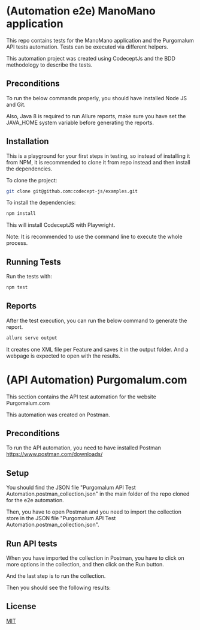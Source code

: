 # (Automation e2e) ManoMano application

This repo contains tests for the ManoMano application and the Purgomalum API tests automation. 
Tests can be executed via different helpers.

This automation project was created using CodeceptJs and the BDD methodology to describe the tests.

## Preconditions

To run the below commands properly, you should have installed Node JS and Git.

Also, Java 8 is required to run Allure reports, make sure you have set the JAVA_HOME system variable before generating the reports.

## Installation

This is a playground for your first steps in testing, so instead of installing it from NPM, it is recommended to clone it from repo instead and then install the dependencies.

To clone the project:

```bash
git clone git@github.com:codecept-js/examples.git
```

To install the dependencies:

```bash
npm install
```
This will install CodeceptJS with Playwright.

Note: It is recommended to use the command line to execute the whole process.

## Running Tests

Run the tests with:

```bash
npm test
```

## Reports
After the test execution, you can run the below command to generate the report.

```bash
allure serve output
```
It creates one XML file per Feature and saves it in the output folder. And a webpage is expected to open with the results.


# (API Automation) Purgomalum.com

This section contains the API test automation for the website Purgomalum.com

This automation was created on Postman.

 
## Preconditions

To run the API automation, you need to have installed Postman https://www.postman.com/downloads/

## Setup

You should find the JSON file "Purgomalum API Test Automation.postman_collection.json" in the main folder of the repo cloned for the e2e automation.

Then, you have to open Postman and you need to import the collection store in the JSON file "Purgomalum API Test Automation.postman_collection.json".


## Run API tests

When you have imported the collection in Postman, you have to click on more options in the collection, and then click on the Run button.

And the last step is to run the collection.



Then you should see the following results:

## License
[MIT](https://choosealicense.com/licenses/mit/)
